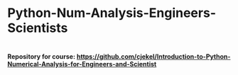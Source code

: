 # Python-Num-Analysis-Engineers-Scientists
# 
#### Repository for course: https://github.com/cjekel/Introduction-to-Python-Numerical-Analysis-for-Engineers-and-Scientist
